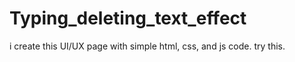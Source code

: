 # Typing_deleting_text_effect
i create this UI/UX page with simple html, css, and js code. try this.
